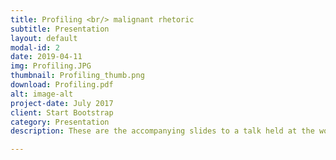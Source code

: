 ```yaml
---
title: Profiling <br/> malignant rhetoric
subtitle: Presentation
layout: default
modal-id: 2
date: 2019-04-11
img: Profiling.JPG
thumbnail: Profiling_thumb.png
download: Profiling.pdf
alt: image-alt
project-date: July 2017
client: Start Bootstrap
category: Presentation
description: These are the accompanying slides to a talk held at the workshop 'Populism and Emotions' in Mons in April 2019. </br> Click on the thumbnail to download..

---
```

